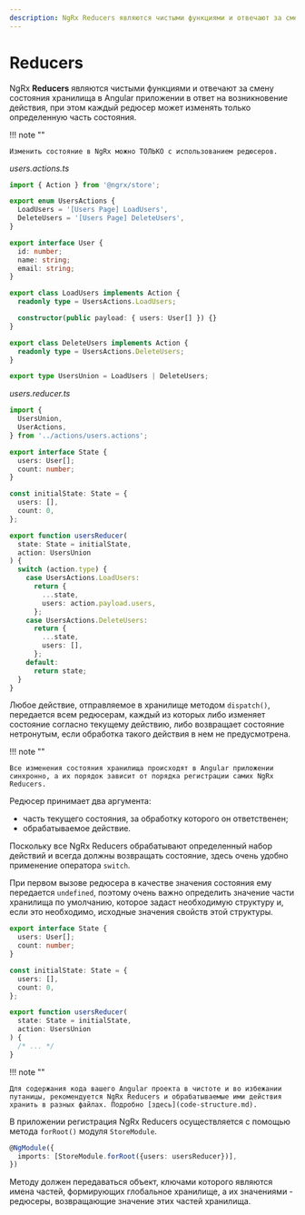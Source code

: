 ```yaml
---
description: NgRx Reducers являются чистыми функциями и отвечают за смену состояния хранилища в Angular приложении в ответ на возникновение действия, при этом каждый редюсер может изменять только определенную часть состояния
---
```


# Reducers

NgRx **Reducers** являются чистыми функциями и отвечают за смену состояния хранилища в Angular приложении в ответ на возникновение действия, при этом каждый редюсер может изменять только определенную часть состояния.

!!! note ""

    Изменить состояние в NgRx можно ТОЛЬКО с использованием редюсеров.

_users.actions.ts_

```ts
import { Action } from '@ngrx/store';

export enum UsersActions {
  LoadUsers = '[Users Page] LoadUsers',
  DeleteUsers = '[Users Page] DeleteUsers',
}

export interface User {
  id: number;
  name: string;
  email: string;
}

export class LoadUsers implements Action {
  readonly type = UsersActions.LoadUsers;

  constructor(public payload: { users: User[] }) {}
}

export class DeleteUsers implements Action {
  readonly type = UsersActions.DeleteUsers;
}

export type UsersUnion = LoadUsers | DeleteUsers;
```

_users.reducer.ts_

```ts
import {
  UsersUnion,
  UserActions,
} from '../actions/users.actions';

export interface State {
  users: User[];
  count: number;
}

const initialState: State = {
  users: [],
  count: 0,
};

export function usersReducer(
  state: State = initialState,
  action: UsersUnion
) {
  switch (action.type) {
    case UsersActions.LoadUsers:
      return {
        ...state,
        users: action.payload.users,
      };
    case UsersActions.DeleteUsers:
      return {
        ...state,
        users: [],
      };
    default:
      return state;
  }
}
```

Любое действие, отправляемое в хранилище методом `dispatch()`, передается всем редюсерам, каждый из которых либо изменяет состояние согласно текущему действию, либо возвращает состояние нетронутым, если обработка такого действия в нем не предусмотрена.

!!! note ""

    Все изменения состояния хранилища происходят в Angular приложении синхронно, а их порядок зависит от порядка регистрации самих NgRx Reducers.

Редюсер принимает два аргумента:

- часть текущего состояния, за обработку которого он ответственен;
- обрабатываемое действие.

Поскольку все NgRx Reducers обрабатывают определенный набор действий и всегда должны возвращать состояние, здесь очень удобно применение оператора `switch`.

При первом вызове редюсера в качестве значения состояния ему передается `undefined`, поэтому очень важно определить значение части хранилища по умолчанию, которое задаст необходимую структуру и, если это необходимо, исходные значения свойств этой структуры.

```ts
export interface State {
  users: User[];
  count: number;
}

const initialState: State = {
  users: [],
  count: 0,
};

export function usersReducer(
  state: State = initialState,
  action: UsersUnion
) {
  /* ... */
}
```

!!! note ""

    Для содержания кода вашего Angular проекта в чистоте и во избежании путаницы, рекомендуется NgRx Reducers и обрабатываемые ими действия хранить в разных файлах. Подробно [здесь](code-structure.md).

В приложении регистрация NgRx Reducers осуществляется с помощью метода `forRoot()` модуля `StoreModule`.

```ts
@NgModule({
  imports: [StoreModule.forRoot({users: usersReducer})],
})
```

Методу должен передаваться объект, ключами которого являются имена частей, формирующих глобальное хранилище, а их значениями - редюсеры, возвращающие значение этих частей хранилища.
